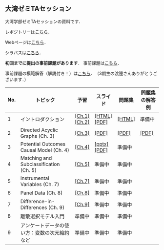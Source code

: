 ## 大湾ゼミTAセッション

大湾学部ゼミTAセッションの資料です．

レポジトリーは[こちら](https://github.com/ritsu1997/owanseminar)．

Webページは[こちら](https://ritsu1997.github.io/owanseminar/)．

シラバスは[こちら](00-syllabus_2022spring/01-syllabus_2022spring.md)．

**初回までに提出の事前課題があります**．
事前課題は[こちら](99-asignments/00-problemset_0.pdf)．

事前課題の模範解答（解説付き！）は[こちら](99-asignments/00-problemset_0_solutions.pdf)．　（3期生の渡邊さんありがとうございます．）

| No. | トピック                                     | 予習                                                                                                                               | スライド                                                                                     | 問題集                                                         | 問題集の解答例                                                            | 
| --- | -------------------------------------------- | ---------------------------------------------------------------------------------------------------------------------------------- | -------------------------------------------------------------------------------------------- | -------------------------------------------------------------- | ------------------------------------------------------------------------- | 
| 1   | イントロダクション                           | [[Ch.1]](https://mixtape.scunning.com/introduction.html)<br>[[Ch.2]](https://mixtape.scunning.com/probability-and-regression.html) | [[HTML]](01-introduction/Introduction.html)<br>[[PDF]](01-introduction/Introduction.pdf)     | [[HTML]](99-asignments/01-problemset1.html)                    | 準備中                                                                    | 
| 2   | Directed Acyclic Graphs (Ch. 3)              | [[Ch.3]](https://mixtape.scunning.com/dag.html)                                                                                    | [[PDF]](02-dag/01-Owanseminar_under_Sasaki_Ishii.pdf)                                        | [[PDF]](99-asignments/02-Owanseminar_under_SasakiIshii_PS.pdf) | [[PDF]](99^asignments/02-Owanseminar_under_SasakiIshii_PS_solutions.pdf) | 
| 3   | Potential Outcomes Causal Model (Ch. 4)      | [[Ch.4]](https://mixtape.scunning.com/potential-outcomes.html)                                                                     | [[pptx]](03-pocm/01-pocm_slides.pptx)<br>[[PDF]](03-pocm/01-pocm_slides.pdf) | 準備中                                                         |                                                                           | 
| 4   | Matching and Subclassification (Ch. 5)       | [[Ch.5]](https://mixtape.scunning.com/matching-and-subclassification.html)                                                         | 準備中                                                                                       | 準備中                                                         |                                                                           | 
| 5   | Instrumental Variables (Ch. 7)               | [[Ch.7]](https://mixtape.scunning.com/instrumental-variables.html)                                                                 | 準備中                                                                                       | 準備中                                                         |                                                                           | 
| 6   | Panel Data (Ch. 8)                           | [[Ch.8]](https://mixtape.scunning.com/panel-data.html)                                                                             | 準備中                                                                                       | 準備中                                                         |                                                                           | 
| 7   | Difference-in-Differences (Ch. 9)            | [[Ch.9]](https://mixtape.scunning.com/panel-data.html)                                                                             | 準備中                                                                                       | 準備中                                                         |                                                                           | 
| 8   | 離散選択モデル入門                           | 準備中                                                                                                                             | 準備中                                                                                       | 準備中                                                         |                                                                           | 
| 9   | アンケートデータの使い方：変数の次元縮約など | 準備中                                                                                                                             | 準備中                                                                                       | 準備中                                                         |                                                                           | 
